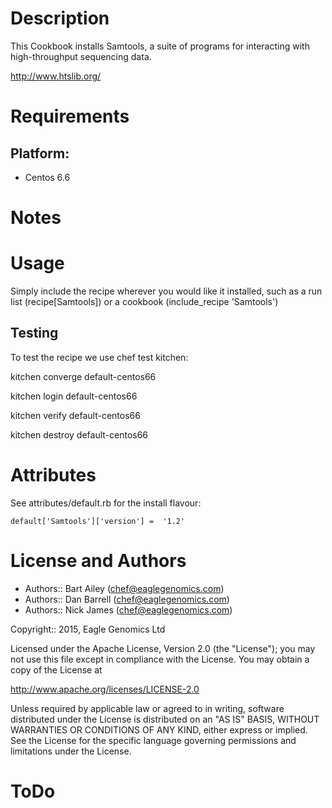 Description
===========

This Cookbook installs Samtools, a suite of programs for interacting with high-throughput sequencing data.

http://www.htslib.org/

Requirements
============

## Platform:

* Centos 6.6

Notes
=====

Usage
=====
Simply include the recipe wherever you would like it installed, such as a run list (recipe[Samtools]) or a cookbook (include_recipe 'Samtools')


## Testing
To test the recipe we use chef test kitchen:

kitchen converge default-centos66 

kitchen login default-centos66

kitchen verify default-centos66

kitchen destroy default-centos66

Attributes
==========

See attributes/default.rb for the install flavour:

    default['Samtools']['version'] =  '1.2'
    
    
License and Authors
===================

* Authors:: Bart Ailey (<chef@eaglegenomics.com>)
* Authors:: Dan Barrell (<chef@eaglegenomics.com>)
* Authors:: Nick James (<chef@eaglegenomics.com>)    

Copyright:: 2015, Eagle Genomics Ltd

    
Licensed under the Apache License, Version 2.0 (the "License");
you may not use this file except in compliance with the License.
You may obtain a copy of the License at

http://www.apache.org/licenses/LICENSE-2.0

Unless required by applicable law or agreed to in writing, software
distributed under the License is distributed on an "AS IS" BASIS,
WITHOUT WARRANTIES OR CONDITIONS OF ANY KIND, either express or implied.
See the License for the specific language governing permissions and
limitations under the License.
    
ToDo
====
 
